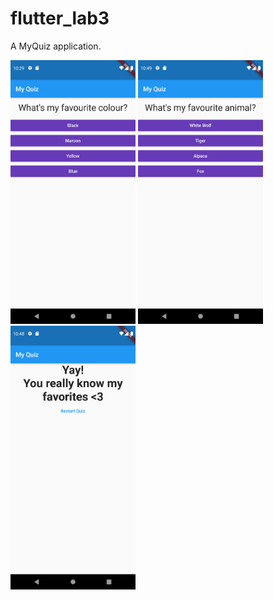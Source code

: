 # flutter_lab3

A MyQuiz application.

<img src="https://github.com/aisyahzck/Flutter_Lab3/blob/master/img/Screenshot_1618310347.png" width="200" height="422"/>    <img src="https://github.com/aisyahzck/Flutter_Lab3/blob/master/img/Screenshot_1618310950.png" width="200" height="422"/>    <img src="https://github.com/aisyahzck/Flutter_Lab3/blob/master/img/Screenshot_1618310941.png" width="200" height="422"/>
